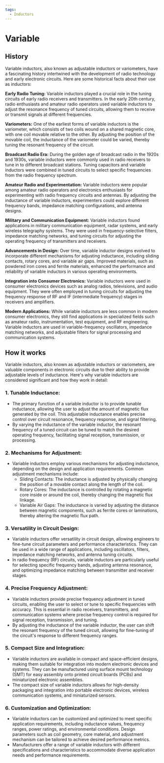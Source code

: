 ```yaml
---
tags:
  - Inductors
---
```


<head>
    <meta charset="UTF-8">
    <meta name="viewport" content="width=device-width, initial-scale=1.0">
    <meta name="description" content="Welcome to ac-electricity! Here you will learn more about electricity, the different components used to make an electrical circuit as well as their features and use cases.">
    <meta name="keywords" content="alexis carbillet, carbillet, electricity, capacitors, conductors, diodes, electronic, energy source, hardware, home appliances, inductors, insulators, resistors, semi-conductors">
    <meta name="author" content="Alexis Carbillet ">
</head>

# Variable

## History

Variable inductors, also known as adjustable inductors or variometers, have a fascinating history intertwined with the development of radio technology and early electronic circuits. Here are some historical facts about their use as inductors:

**Early Radio Tuning:** Variable inductors played a crucial role in the tuning circuits of early radio receivers and transmitters. In the early 20th century, radio enthusiasts and amateur radio operators used variable inductors to adjust the resonance frequency of tuned circuits, allowing them to receive or transmit signals at different frequencies.

**Variometers:** One of the earliest forms of variable inductors is the variometer, which consists of two coils wound on a shared magnetic core, with one coil movable relative to the other. By adjusting the position of the movable coil, the inductance of the variometer could be varied, thereby tuning the resonant frequency of the circuit.

**Broadcast Radio Era:** During the golden age of broadcast radio in the 1920s and 1930s, variable inductors were commonly used in radio receivers to tune in to different broadcast stations. Tuning capacitors and variable inductors were combined in tuned circuits to select specific frequencies from the radio frequency spectrum.

**Amateur Radio and Experimentation:** Variable inductors were popular among amateur radio operators and electronics enthusiasts for experimenting with radio frequency circuits and antennas. By adjusting the inductance of variable inductors, experimenters could explore different frequency bands, impedance matching configurations, and antenna designs.

**Military and Communication Equipment:** Variable inductors found applications in military communication equipment, radar systems, and early wireless telegraphy systems. They were used in frequency-selective filters, impedance matching networks, and tuning circuits for adjusting the operating frequency of transmitters and receivers.

**Advancements in Design:** Over time, variable inductor designs evolved to incorporate different mechanisms for adjusting inductance, including sliding contacts, rotary cores, and variable air gaps. Improved materials, such as powdered iron cores and ferrite materials, enhanced the performance and reliability of variable inductors in various operating environments.

**Integration into Consumer Electronics:** Variable inductors were used in consumer electronics devices such as analog radios, televisions, and audio equipment. They were often employed in tuning circuits for adjusting the frequency response of RF and IF (intermediate frequency) stages in receivers and amplifiers.

**Modern Applications:** While variable inductors are less common in modern consumer electronics, they still find applications in specialized fields such as amateur radio, instrumentation, test equipment, and RF engineering. Variable inductors are used in variable-frequency oscillators, impedance matching networks, and adjustable filters for signal processing and communication systems.

## How it works

Variable inductors, also known as adjustable inductors or variometers, are valuable components in electronic circuits due to their ability to provide adjustable levels of inductance. Here's why variable inductors are considered significant and how they work in detail:

### 1. Tunable Inductance:
   - The primary function of a variable inductor is to provide tunable inductance, allowing the user to adjust the amount of magnetic flux generated by the coil. This adjustable inductance enables precise control over circuit resonance, frequency response, and signal filtering.
   - By varying the inductance of the variable inductor, the resonant frequency of a tuned circuit can be tuned to match the desired operating frequency, facilitating signal reception, transmission, or processing.

### 2. Mechanisms for Adjustment:
   - Variable inductors employ various mechanisms for adjusting inductance, depending on the design and application requirements. Common adjustment mechanisms include:
     - Sliding Contacts: The inductance is adjusted by physically changing the position of a movable contact along the length of the coil.
     - Rotary Cores: The inductance is controlled by rotating a magnetic core inside or around the coil, thereby changing the magnetic flux linkage.
     - Variable Air Gaps: The inductance is varied by adjusting the distance between magnetic components, such as ferrite cores or laminations, thereby altering the magnetic flux path.
   
### 3. Versatility in Circuit Design:
   - Variable inductors offer versatility in circuit design, allowing engineers to fine-tune circuit parameters and performance characteristics. They can be used in a wide range of applications, including oscillators, filters, impedance matching networks, and antenna tuning circuits.
   - In radio frequency (RF) circuits, variable inductors are particularly useful for selecting specific frequency bands, adjusting antenna resonance, and optimizing impedance matching between transmitter and receiver stages.

### 4. Precise Frequency Adjustment:
   - Variable inductors provide precise frequency adjustment in tuned circuits, enabling the user to select or tune to specific frequencies with accuracy. This is essential in radio receivers, transmitters, and communication systems where precise frequency control is required for signal reception, transmission, and tuning.
   - By adjusting the inductance of the variable inductor, the user can shift the resonant frequency of the tuned circuit, allowing for fine-tuning of the circuit's response to different frequency ranges.

### 5. Compact Size and Integration:
   - Variable inductors are available in compact and space-efficient designs, making them suitable for integration into modern electronic devices and systems. They can be manufactured using surface mount technology (SMT) for easy assembly onto printed circuit boards (PCBs) and miniaturized electronic assemblies.
   - The compact size of variable inductors allows for high-density packaging and integration into portable electronic devices, wireless communication systems, and miniaturized sensors.

### 6. Customization and Optimization:
   - Variable inductors can be customized and optimized to meet specific application requirements, including inductance values, frequency ranges, power ratings, and environmental conditions. Design parameters such as coil geometry, core material, and adjustment mechanism can be tailored to achieve desired performance metrics.
   - Manufacturers offer a range of variable inductors with different specifications and characteristics to accommodate diverse application needs and performance requirements.

